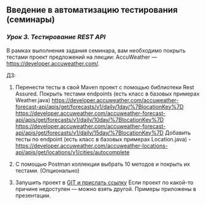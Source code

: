 ## Введение в автоматизацию тестирования (семинары)
### _Урок 3. Тестирование REST API_
В рамках выполнения задания семинара, вам необходимо покрыть тестами проект предложений на лекции: AccuWeather — https://developer.accuweather.com/.

ДЗ:
1) Перенести тесты в свой Maven проект с помощью библиотеки Rest Assured.
Покрыть тестами endpoints (есть класс в базовых примерах Weather.java)
https://developer.accuweather.com/accuweather-forecast-api/apis/get/forecasts/v1/daily/1day/%7BlocationKey%7D
https://developer.accuweather.com/accuweather-forecast-api/apis/get/forecasts/v1/daily/10day/%7BlocationKey%7D
https://developer.accuweather.com/accuweather-forecast-api/apis/get/forecasts/v1/daily/15day/%7BlocationKey%7D
Добавить тесты по endpoint (есть класс в базовых примерах Location.java) - https://developer.accuweather.com/accuweather-locations-api/apis/get/locations/v1/cities/autocomplete

2) С помощью Postman коллекции выбрать 10 методов и покрыть их тестами. (Опционально)
3) Запушить проект в [GIT и прислать ссылку](https://github.com/PoddubnovD/Home_Work_AutoTests_3)
Если проект по какой-то причине недоступен — можно взять другой. Примеры приложены в презентации.
